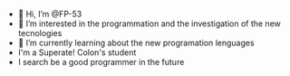 - 👋 Hi, I’m @FP-53
- 👀 I’m interested in the programmation and the investigation of the new tecnologies 
- 🌱 I’m currently learning about the new programation lenguages 
- I'm a Superate! Colon's student
- I search be a good programmer in the future 

<!---
FP-53/FP-53 is a ✨ special ✨ repository because its `README.md` (this file) appears on your GitHub profile.
You can click the Preview link to take a look at your changes.
--->
